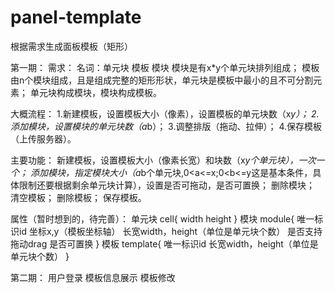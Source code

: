 # panel-template
根据需求生成面板模板（矩形）

第一期：
需求：
名词：单元块 模板 模块
模块是有x*y个单元块排列组成；
模板由n个模块组成，且是组成完整的矩形形状，单元块是模板中最小的且不可分割元素；
单元块构成模块，模块构成模板。


大概流程：
1.新建模板，设置模板大小（像素），设置模板的单元块数（x*y）；
2.添加模块，设置模块的单元块数（a*b）；
3.调整排版（拖动、拉伸）；
4.保存模板（上传服务器）。

主要功能：
新建模板，设置模板大小（像素长宽）和块数（x*y个单元块），一次一个；
添加模块，指定模块大小（a*b个单元块,0<a<=x;0<b<=y这是基本条件，具体限制还要根据剩余单元块计算），设置是否可拖动，是否可置换；
删除模块；
清空模板；
删除模板；
保存模板。

属性（暂时想到的，待完善）：
单元块
cell{
    width
    height
}
模块
module{
    唯一标识id
    坐标x,y（模板坐标轴）
    长宽width，height（单位是单元块个数）
    是否支持拖动drag
    是否可置换
}
模板
template{
    唯一标识id
    长宽width，height（单位是单元块个数）
}

第二期：
用户登录
模板信息展示
模板修改
